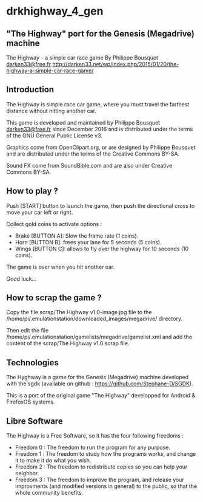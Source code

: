 # drkhighway_4_gen
"The Highway" port for the Genesis (Megadrive) machine
--
The Highway – a simple car race game
By Philippe Bousquet <darken33@free.fr>
http://darken33.net/wp/index.php/2015/01/20/the-highway-a-simple-car-race-game/

Introduction
------------
The Highway is simple race car game, where you must travel the 
farthest distance without hitting another car. 

This game is developed and maintained by Philippe Bousquet 
<darken33@free.fr> since December 2016 and is distributed under the 
terms of the GNU General Public License v3.

Graphics come from OpenClipart.org, or are designed by Philippe 
Bousquet and are distributed under the terms of the Creative Commons 
BY-SA.

Sound FX come from SoundBible.com and are also under Creative Commons 
BY-SA.

How to play ?
---------------
Push [START] button to launch the game, then push the directional cross
to move your car left or right.

Collect gold coins to activate options :
  * Brake [BUTTON A]: Slow the frame rate (1 coins).
  * Horn  [BUTTON B]: frees your lane for 5 seconds (5 coins).
  * Wings [BUTTON C]: allows to fly over the highway for 10 seconds (10 coins).

The game is over when you hit another car.

Good luck...

How to scrap the game ?
-----------------------
Copy the file scrap/The Highway v1.0-image.jpg file to the 
/home/pi/.emulationstation/downloaded_images/megadrive/ directory.

Then edit the file /home/pi/.emulationstation/gamelists/megadrive/gamelist.xml
and add the content of the scrap/The Highway v1.0.scrap file. 

Technologies
------------
The Hyghway is a game for the Genesis (Megadrive) machine developed with 
the sgdk (available on github : https://github.com/Stephane-D/SGDK).

This is a port of the original game "The Highway" developped for Android 
& FirefoxOS systems.

Libre Software
--------------
The Highway is a Free Software, so it has the four following freedoms :
  - Freedom 0 : The freedom to run the program for any purpose.
  - Freedom 1 : The freedom to study how the programs works, and change 
				it to make it do what you wish.
  - Freedom 2 : The freedom to redistribute copies so you can help 
				your neighbor.
  - Freedom 3 : The freedom to improve the program, and release your 
				improvments (and modified versions in general) to the 
				public, so that the whole community benefits.
